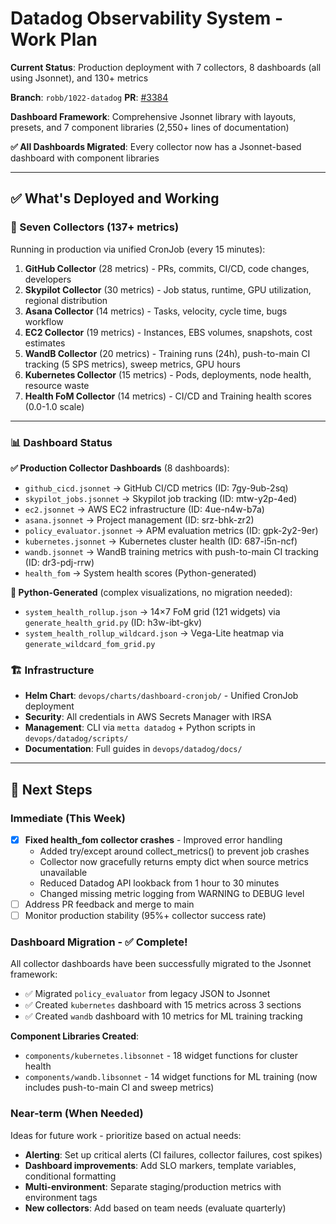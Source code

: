 # Datadog Observability System - Work Plan

**Current Status**: Production deployment with 7 collectors, 8 dashboards (all using Jsonnet), and 130+ metrics

**Branch**: `robb/1022-datadog` **PR**: [#3384](https://github.com/Metta-AI/metta/pull/3384)

**Dashboard Framework**: Comprehensive Jsonnet library with layouts, presets, and 7 component libraries (2,550+ lines of documentation)

**✅ All Dashboards Migrated**: Every collector now has a Jsonnet-based dashboard with component libraries

---

## ✅ What's Deployed and Working

### 🔌 Seven Collectors (137+ metrics)

Running in production via unified CronJob (every 15 minutes):

1. **GitHub Collector** (28 metrics) - PRs, commits, CI/CD, code changes, developers
2. **Skypilot Collector** (30 metrics) - Job status, runtime, GPU utilization, regional distribution
3. **Asana Collector** (14 metrics) - Tasks, velocity, cycle time, bugs workflow
4. **EC2 Collector** (19 metrics) - Instances, EBS volumes, snapshots, cost estimates
5. **WandB Collector** (20 metrics) - Training runs (24h), push-to-main CI tracking (5 SPS metrics), sweep metrics, GPU hours
6. **Kubernetes Collector** (15 metrics) - Pods, deployments, node health, resource waste
7. **Health FoM Collector** (14 metrics) - CI/CD and Training health scores (0.0-1.0 scale)

---

### 📊 Dashboard Status

**✅ Production Collector Dashboards** (8 dashboards):
- `github_cicd.jsonnet` → GitHub CI/CD metrics (ID: 7gy-9ub-2sq)
- `skypilot_jobs.jsonnet` → Skypilot job tracking (ID: mtw-y2p-4ed)
- `ec2.jsonnet` → AWS EC2 infrastructure (ID: 4ue-n4w-b7a)
- `asana.jsonnet` → Project management (ID: srz-bhk-zr2)
- `policy_evaluator.jsonnet` → APM evaluation metrics (ID: gpk-2y2-9er)
- `kubernetes.jsonnet` → Kubernetes cluster health (ID: 687-i5n-ncf)
- `wandb.jsonnet` → WandB training metrics with push-to-main CI tracking (ID: dr3-pdj-rrw)
- `health_fom` → System health scores (Python-generated)


**🔧 Python-Generated** (complex visualizations, no migration needed):
- `system_health_rollup.json` → 14×7 FoM grid (121 widgets) via `generate_health_grid.py` (ID: h3w-ibt-gkv)
- `system_health_rollup_wildcard.json` → Vega-Lite heatmap via `generate_wildcard_fom_grid.py`


### 🏗️ Infrastructure

- **Helm Chart**: `devops/charts/dashboard-cronjob/` - Unified CronJob deployment
- **Security**: All credentials in AWS Secrets Manager with IRSA
- **Management**: CLI via `metta datadog` + Python scripts in `devops/datadog/scripts/`
- **Documentation**: Full guides in `devops/datadog/docs/`

---

## 🎯 Next Steps

### Immediate (This Week)

- [x] **Fixed health_fom collector crashes** - Improved error handling
  - Added try/except around collect_metrics() to prevent job crashes
  - Collector now gracefully returns empty dict when source metrics unavailable
  - Reduced Datadog API lookback from 1 hour to 30 minutes
  - Changed missing metric logging from WARNING to DEBUG level
- [ ] Address PR feedback and merge to main
- [ ] Monitor production stability (95%+ collector success rate)

### Dashboard Migration - ✅ Complete!

All collector dashboards have been successfully migrated to the Jsonnet framework:
- ✅ Migrated `policy_evaluator` from legacy JSON to Jsonnet
- ✅ Created `kubernetes` dashboard with 15 metrics across 3 sections
- ✅ Created `wandb` dashboard with 10 metrics for ML training tracking

**Component Libraries Created**:
- `components/kubernetes.libsonnet` - 18 widget functions for cluster health
- `components/wandb.libsonnet` - 14 widget functions for ML training (now includes push-to-main CI and sweep metrics)

### Near-term (When Needed)

Ideas for future work - prioritize based on actual needs:

- **Alerting**: Set up critical alerts (CI failures, collector failures, cost spikes)
- **Dashboard improvements**: Add SLO markers, template variables, conditional formatting
- **Multi-environment**: Separate staging/production metrics with environment tags
- **New collectors**: Add based on team needs (evaluate quarterly)
